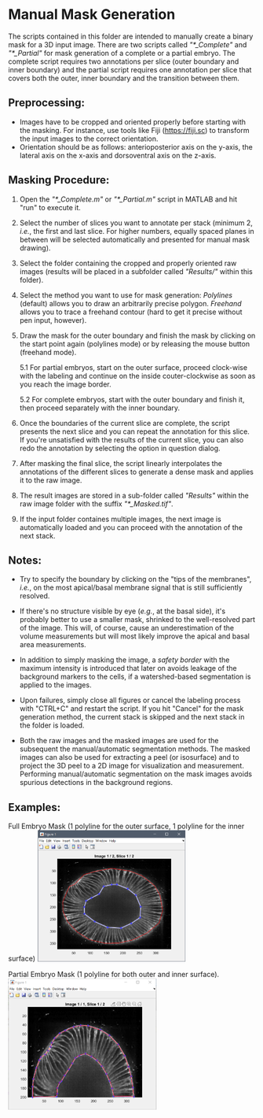 Manual Mask Generation
======================
The scripts contained in this folder are intended to manually create a binary mask for a 3D input image. There are two scripts called *"\*_Complete"* and *"\*_Partial"* for mask generation of a complete or a partial embryo.
The complete script requires two annotations per slice (outer boundary and inner boundary) and the partial script requires one annotation per slice that covers both the outer, inner boundary and the transition between them.

Preprocessing:
--------------
- Images have to be cropped and oriented properly before starting with the masking. For instance, use tools like Fiji (https://fiji.sc) to transform the input images to the correct orientation.
- Orientation should be as follows: anterioposterior axis on the y-axis, the lateral axis on the x-axis and dorsoventral axis on the z-axis.

Masking Procedure:
------------------
1. Open the *"\*_Complete.m"* or *"\*_Partial.m"* script in MATLAB and hit "run" to execute it.

2. Select the number of slices you want to annotate per stack (minimum 2, *i.e.*, the first and last slice. For higher numbers, equally spaced planes in between will be selected automatically and presented for manual mask drawing).
3. Select the folder containing the cropped and properly oriented raw images (results will be placed in a subfolder called *"Results/"* within this folder).
4. Select the method you want to use for mask generation: *Polylines* (default) allows you to draw an arbitrarily precise polygon. *Freehand* allows you to trace a freehand contour (hard to get it precise without pen input, however).

5. Draw the mask for the outer boundary and finish the mask by clicking on the start point again (polylines mode) or by releasing the mouse button (freehand mode).

    5.1 For partial embryos, start on the outer surface, proceed clock-wise with the labeling and continue on the inside couter-clockwise as soon as you reach the image border.

    5.2 For complete embryos, start with the outer boundary and finish it, then proceed separately with the inner boundary.

6. Once the boundaries of the current slice are complete, the script presents the next slice and you can repeat the annotation for this slice. If you're unsatisfied with the results of the current slice, you can also redo the annotation by selecting the option in question dialog.


7. After masking the final slice, the script linearly interpolates the annotations of the different slices to generate a dense mask and applies it to the raw image.

8. The result images are stored in a sub-folder called *"Results"* within the raw image folder with the suffix *"\*_Masked.tif"*.
9. If the input folder containes multiple images, the next image is automatically loaded and you can proceed with the annotation of the next stack.


Notes:
------
- Try to specify the boundary by clicking on the "tips of the membranes", *i.e.*, on the most apical/basal membrane signal that is still sufficiently resolved. 
- If there's no structure visible by eye (*e.g.*, at the basal side), it's probably better to use a smaller mask, shrinked to the well-resolved part of the image. This will, of course, cause an underestimation of the volume measurements but will most likely improve the apical and basal area measurements.

- In addition to simply masking the image, a *safety border* with the maximum intensity is introduced that later on avoids leakage of the background markers to the cells, if a watershed-based segmentation is applied to the images.
- Upon failures, simply close all figures or cancel the labeling process with "CTRL+C" and restart the script. If you hit "Cancel" for the mask generation method, the current stack is skipped and the next stack in the folder is loaded.

- Both the raw images and the masked images are used for the subsequent the manual/automatic segmentation methods. The masked images can also be used for extracting a peel (or isosurface) and to project the 3D peel to a 2D image for visualization and measurement. Performing manual/automatic segmentation on the mask images avoids spurious detections in the background regions.

Examples:
---------
Full Embryo Mask (1 polyline for the outer surface, 1 polyline for the inner surface)
<img src="../Data/Screenshots/FullEmbryoMask.PNG" width="60%">

Partial Embryo Mask (1 polyline for both outer and inner surface).
<img src="../Data/Screenshots/PartialEmbryoMask.PNG" width="60%">